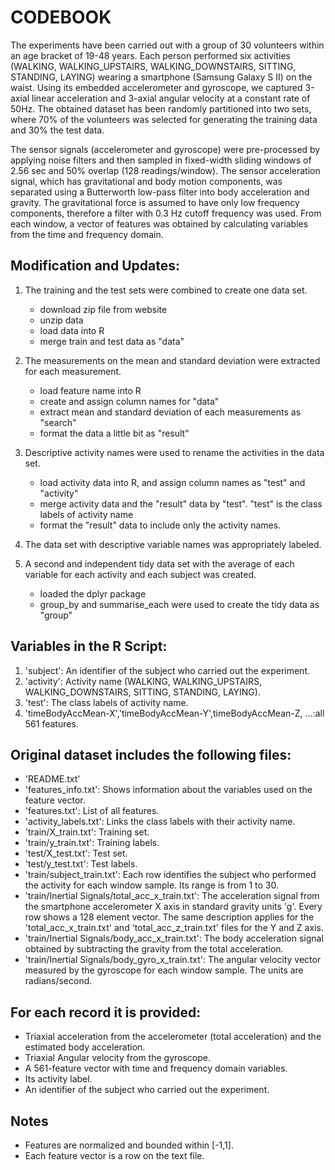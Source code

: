 # CODEBOOK

The experiments have been carried out with a group of 30 volunteers within an age bracket of 19-48 years. Each person performed six activities (WALKING, WALKING_UPSTAIRS, WALKING_DOWNSTAIRS, SITTING, STANDING, LAYING) wearing a smartphone (Samsung Galaxy S II) on the waist. Using its embedded accelerometer and gyroscope, we captured 3-axial linear acceleration and 3-axial angular velocity at a constant rate of 50Hz. The obtained dataset has been randomly partitioned into two sets, where 70% of the volunteers was selected for generating the training data and 30% the test data. 

The sensor signals (accelerometer and gyroscope) were pre-processed by applying noise filters and then sampled in fixed-width sliding windows of 2.56 sec and 50% overlap (128 readings/window). The sensor acceleration signal, which has gravitational and body motion components, was separated using a Butterworth low-pass filter into body acceleration and gravity. The gravitational force is assumed to have only low frequency components, therefore a filter with 0.3 Hz cutoff frequency was used. From each window, a vector of features was obtained by calculating variables from the time and frequency domain.

## Modification and Updates:
1. The training and the test sets were combined to create one data set.
   - download zip file from website
   - unzip data
   - load data into R
   - merge train and test data as "data"
   
2. The measurements on the mean and standard deviation were extracted for each measurement.
   - load feature name into R
   - create and assign column names for "data"
   - extract mean and standard deviation of each measurements as "search"
   - format the data a little bit as "result"
   
3. Descriptive activity names were used to rename the activities in the data set.
   - load activity data into R, and assign column names as "test" and "activity"
   - merge activity data and the "result" data by "test". "test" is the class labels of activity name
   - format the "result" data to include only the activity names.
   
4. The data set with descriptive variable names was appropriately labeled.

5. A second and independent tidy data set with the average of each variable for each activity and each subject was created.
   - loaded the dplyr package
   - group_by and summarise_each were used to create the tidy data as "group"

## Variables in the R Script:
1. 'subject': An identifier of the subject who carried out the experiment.
2. 'activity': Activity name (WALKING, WALKING_UPSTAIRS, WALKING_DOWNSTAIRS, SITTING, STANDING, LAYING).
3. 'test': The class labels of activity name.
4. 'timeBodyAccMean-X','timeBodyAccMean-Y',timeBodyAccMean-Z, ...:all 561 features.


## Original dataset includes the following files:
- 'README.txt'
- 'features_info.txt': Shows information about the variables used on the feature vector.
- 'features.txt': List of all features.
- 'activity_labels.txt': Links the class labels with their activity name.
- 'train/X_train.txt': Training set.
- 'train/y_train.txt': Training labels.
- 'test/X_test.txt': Test set.
- 'test/y_test.txt': Test labels.
- 'train/subject_train.txt': Each row identifies the subject who performed the activity for each window sample. Its range is from 1 to 30. 
- 'train/Inertial Signals/total_acc_x_train.txt': The acceleration signal from the smartphone accelerometer X axis in standard gravity units 'g'. Every row shows a 128 element vector. The same description applies for the 'total_acc_x_train.txt' and 'total_acc_z_train.txt' files for the Y and Z axis. 
- 'train/Inertial Signals/body_acc_x_train.txt': The body acceleration signal obtained by subtracting the gravity from the total acceleration. 
- 'train/Inertial Signals/body_gyro_x_train.txt': The angular velocity vector measured by the gyroscope for each window sample. The units are radians/second.


## For each record it is provided:
- Triaxial acceleration from the accelerometer (total acceleration) and the estimated body acceleration.
- Triaxial Angular velocity from the gyroscope. 
- A 561-feature vector with time and frequency domain variables. 
- Its activity label. 
- An identifier of the subject who carried out the experiment.


## Notes
- Features are normalized and bounded within [-1,1].
- Each feature vector is a row on the text file.
